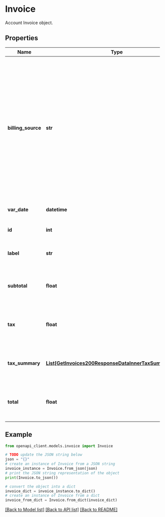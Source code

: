 # Invoice

Account Invoice object.

## Properties

Name | Type | Description | Notes
------------ | ------------- | ------------- | -------------
**billing_source** | **str** | &#x60;akamai&#x60;: This Invoice was generated according to the terms of an agreement between the customer and Akamai.  &#x60;linode&#x60;: This Invoice was generated according to the default terms, prices, and discounts. | [optional] [readonly] 
**var_date** | **datetime** | When this Invoice was generated. | [optional] [readonly] 
**id** | **int** | The Invoice&#39;s unique ID. | [optional] [readonly] 
**label** | **str** | The Invoice&#39;s display label. | [optional] [readonly] 
**subtotal** | **float** | The amount of the Invoice before taxes in US Dollars. | [optional] [readonly] 
**tax** | **float** | The amount of tax levied on the Invoice in US Dollars. | [optional] [readonly] 
**tax_summary** | [**List[GetInvoices200ResponseDataInnerTaxSummaryInner]**](GetInvoices200ResponseDataInnerTaxSummaryInner.md) | The amount of tax broken down into subtotals by source. | [optional] [readonly] 
**total** | **float** | The amount of the Invoice after taxes in US Dollars. | [optional] [readonly] 

## Example

```python
from openapi_client.models.invoice import Invoice

# TODO update the JSON string below
json = "{}"
# create an instance of Invoice from a JSON string
invoice_instance = Invoice.from_json(json)
# print the JSON string representation of the object
print(Invoice.to_json())

# convert the object into a dict
invoice_dict = invoice_instance.to_dict()
# create an instance of Invoice from a dict
invoice_from_dict = Invoice.from_dict(invoice_dict)
```
[[Back to Model list]](../README.md#documentation-for-models) [[Back to API list]](../README.md#documentation-for-api-endpoints) [[Back to README]](../README.md)


